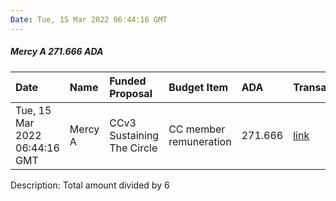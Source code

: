 ```yaml
---
Date: Tue, 15 Mar 2022 06:44:16 GMT
---
```


##### Mercy A 271.666 ADA

| Date      | Name | Funded Proposal | Budget Item | ADA | Transaction|
| :---        | :---  | :--- | :--- | :--- | :--- |
| Tue, 15 Mar 2022 06:44:16 GMT | Mercy A | CCv3 Sustaining The Circle | CC member remuneration | 271.666 | [link](https://cardanoscan.io/transaction/9dfd7897401515f598f634a6d3d81a9e409604c077407ae6559f0055be9573a8)|

Description: Total amount divided by 6
